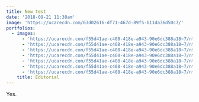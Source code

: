```yaml
---
title: New test
date: '2018-09-21 11:38am'
image: 'https://ucarecdn.com/63d02616-df71-467d-89f5-b11da36d50c7/'
portfolios:
  - images:
      - 'https://ucarecdn.com/f55d41ae-c408-418e-a943-90e6dc388a18~7/nth/0/'
      - 'https://ucarecdn.com/f55d41ae-c408-418e-a943-90e6dc388a18~7/nth/1/'
      - 'https://ucarecdn.com/f55d41ae-c408-418e-a943-90e6dc388a18~7/nth/2/'
      - 'https://ucarecdn.com/f55d41ae-c408-418e-a943-90e6dc388a18~7/nth/3/'
      - 'https://ucarecdn.com/f55d41ae-c408-418e-a943-90e6dc388a18~7/nth/4/'
      - 'https://ucarecdn.com/f55d41ae-c408-418e-a943-90e6dc388a18~7/nth/5/'
      - 'https://ucarecdn.com/f55d41ae-c408-418e-a943-90e6dc388a18~7/nth/6/'
    title: Editorial
---
```

Yes.
